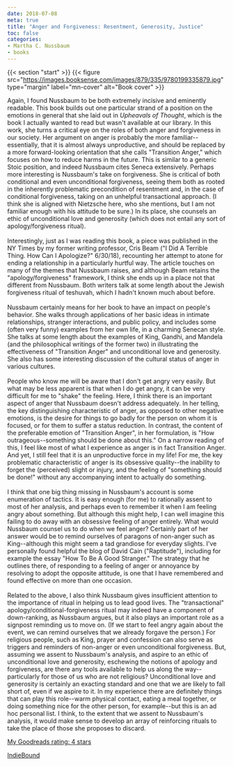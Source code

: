 ```yaml
---
date: 2018-07-08
meta: true
title: "Anger and Forgiveness: Resentment, Generosity, Justice"
toc: false
categories:
- Martha C. Nussbaum
- books
---
```


{{< section "start" >}}
{{< figure src="https://images.booksense.com/images/879/335/9780199335879.jpg" type="margin" label="mn-cover" alt="Book cover" >}}

Again, I found Nussbaum to be both extremely incisive and eminently readable. This book builds out one particular strand of a position on the emotions in general that she laid out in _Upheavals of Thought_, which is the book I actually wanted to read but wasn't available at our library. In this work, she turns a critical eye on the roles of both anger and forgiveness in our society. Her argument on anger is probably the more familiar--essentially, that it is almost always unproductive, and should be replaced by a more forward-looking orientation that she calls "Transition Anger," which focuses on how to reduce harms in the future. This is similar to a generic Stoic position, and indeed Nussbaum cites Seneca extensively. Perhaps more interesting is Nussbaum's take on forgiveness. She is critical of both conditional and even unconditional forgiveness, seeing them both as rooted in the inherently problematic precondition of resentment and, in the case of conditional forgiveness, taking on an unhelpful transactional approach. (I think she is aligned with Nietzsche here, who she mentions, but I am not familiar enough with his attitude to be sure.) In its place, she counsels an ethic of unconditional love and generosity (which does not entail any sort of apology/forgiveness ritual).<br /><br />Interestingly, just as I was reading this book, a piece was published in the NY Times by my former writing professor, Cris Beam ("I Did A Terrible Thing. How Can I Apologize?" 6/30/18), recounting her attempt to atone for ending a relationship in a particularly hurtful way. The article touches on many of the themes that Nussbaum raises, and although Beam retains the "apology/forgiveness" framework, I think she ends up in a place not that different from Nussbaum. Both writers talk at some length about the Jewish forgiveness ritual of teshuvah, which I hadn't known much about before.<br /><br />Nussbaum certainly means for her book to have an impact on people's behavior. She walks through applications of her basic ideas in intimate relationships, stranger interactions, and public policy, and includes some (often very funny) examples from her own life, in a charming Senecan style. She talks at some length about the examples of King, Gandhi, and Mandela (and the philosophical writings of the former two) in illustrating the effectiveness of "Transition Anger" and unconditional love and generosity. She also has some interesting discussion of the cultural status of anger in various cultures.<br /><br />People who know me will be aware that I don't get angry very easily. But what may be less apparent is that when I do get angry, it can be very difficult for me to "shake" the feeling. Here, I think there is an important aspect of anger that Nussbaum doesn't address adequately. In her telling, the key distinguishing characteristic of anger, as opposed to other negative emotions, is the desire for things to go badly for the person on whom it is focused, or for them to suffer a status reduction. In contrast, the content of the preferable emotion of "Transition Anger", in her formulation, is "How outrageous--something should be done about this." On a narrow reading of this, I feel like most of what I experience as anger is in fact Transition Anger. And yet, I still feel that it is an unproductive force in my life! For me, the key problematic characteristic of anger is its obsessive quality--the inability to forget the (perceived) slight or injury, and the feeling of "something should be done!" without any accompanying intent to actually do something. <br /><br />I think that one big thing missing in Nussbaum's account is some enumeration of tactics. It is easy enough (for me) to rationally assent to most of her analysis, and perhaps even to remember it when I am feeling angry about something. But although this might help, I can well imagine this failing to do away with an obsessive feeling of anger entirely. What would Nussbaum counsel us to do when we feel anger? Certainly part of her answer would be to remind ourselves of paragons of non-anger such as King--although this might seem a tad grandiose for everyday slights. I've personally found helpful the blog of David Cain ("Raptitude"), including for example the essay "How To Be A Good Stranger." The strategy that he outlines there, of responding to a feeling of anger or annoyance by resolving to adopt the opposite attitude, is one that I have remembered and found effective on more than one occasion.<br /><br />Related to the above, I also think Nussbaum gives insufficient attention to the importance of ritual in helping us to lead good lives. The "transactional" apology/conditional-forgiveness ritual may indeed have a component of down-ranking, as Nussbaum argues, but it also plays an important role as a signpost reminding us to move on. (If we start to feel angry again about the event, we can remind ourselves that we already forgave the person.) For religious people, such as King, prayer and confession can also serve as triggers and reminders of non-anger or even unconditional forgiveness. But, assuming we assent to Nussbaum's analysis, and aspire to an ethic of unconditional love and generosity, eschewing the notions of apology and forgiveness, are there any tools available to help us along the way--particularly for those of us who are not religious? Unconditional love and generosity is certainly an exacting standard and one that we are likely to fall short of, even if we aspire to it. In my experience there are definitely things that can play this role--warm physical contact, eating a meal together, or doing something nice for the other person, for example--but this is an ad hoc personal list. I think, to the extent that we assent to Nussbaum's analysis, it would make sense to develop an array of reinforcing rituals to take the place of those she proposes to discard.

[My Goodreads rating: 4 stars](https://www.goodreads.com/review/show/2427130274)  

[IndieBound](https://www.indiebound.org/book/9780199335879)
